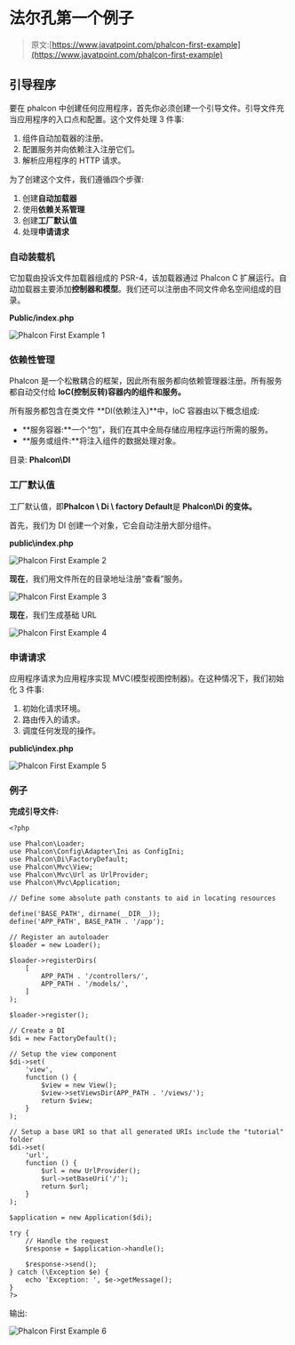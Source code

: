 # 法尔孔第一个例子

> 原文:[https://www.javatpoint.com/phalcon-first-example](https://www.javatpoint.com/phalcon-first-example)

## 引导程序

要在 phalcon 中创建任何应用程序，首先你必须创建一个引导文件。引导文件充当应用程序的入口点和配置。这个文件处理 3 件事:

1.  组件自动加载器的注册。
2.  配置服务并向依赖注入注册它们。
3.  解析应用程序的 HTTP 请求。

为了创建这个文件，我们遵循四个步骤:

1.  创建**自动加载器**
2.  使用**依赖关系管理**
3.  创建**工厂默认值**
4.  处理**申请请求**

### 自动装载机

它加载由投诉文件加载器组成的 PSR-4，该加载器通过 Phalcon C 扩展运行。自动加载器主要添加**控制器和模型**。我们还可以注册由不同文件命名空间组成的目录。

**Public/index.php**

![Phalcon First Example 1](../Images/440c7e875cdb0c0f3bb659957864f7f3.png)

### 依赖性管理

Phalcon 是一个松散耦合的框架，因此所有服务都向依赖管理器注册。所有服务都自动交付给 **IoC(控制反转)容器内的组件和服务。**

所有服务都包含在类文件 **DI(依赖注入)**中，IoC 容器由以下概念组成:

*   **服务容器:**一个“包”，我们在其中全局存储应用程序运行所需的服务。
*   **服务或组件:**将注入组件的数据处理对象。

目录: **Phalcon\DI**

### 工厂默认值

工厂默认值，即**Phalcon \ Di \ factory Default**是 **Phalcon\Di 的变体。**

首先，我们为 DI 创建一个对象，它会自动注册大部分组件。

**public\index.php**

![Phalcon First Example 2](../Images/3e0761f464770cae4efe6111ddece4e3.png)

**现在**，我们用文件所在的目录地址注册“查看”服务。

![Phalcon First Example 3](../Images/30eb9ba46ea10924c99f4fa8d102a685.png)

**现在**，我们生成基础 URL

![Phalcon First Example 4](../Images/b4792d71dc0d57d145e92c42c5b8c8e2.png)

### 申请请求

应用程序请求为应用程序实现 MVC(模型视图控制器)。在这种情况下，我们初始化 3 件事:

1.  初始化请求环境。
2.  路由传入的请求。
3.  调度任何发现的操作。

**public\index.php**

![Phalcon First Example 5](../Images/55a30af8c170b86deb1315bd2c2c1aef.png)

### 例子

**完成引导文件:**

```
<?php

use Phalcon\Loader;
use Phalcon\Config\Adapter\Ini as ConfigIni;
use Phalcon\Di\FactoryDefault;
use Phalcon\Mvc\View;
use Phalcon\Mvc\Url as UrlProvider;
use Phalcon\Mvc\Application;

// Define some absolute path constants to aid in locating resources

define('BASE_PATH', dirname(__DIR__));
define('APP_PATH', BASE_PATH . '/app');

// Register an autoloader
$loader = new Loader();

$loader->registerDirs(
    [
        APP_PATH . '/controllers/',
        APP_PATH . '/models/',
    ]
);

$loader->register();

// Create a DI
$di = new FactoryDefault();

// Setup the view component
$di->set(
    'view',
    function () {
        $view = new View();
        $view->setViewsDir(APP_PATH . '/views/');
        return $view;
    }
);

// Setup a base URI so that all generated URIs include the "tutorial" folder
$di->set(
    'url',
    function () {
        $url = new UrlProvider();
        $url->setBaseUri('/');
        return $url;
    }
);

$application = new Application($di);

try {
    // Handle the request
    $response = $application->handle();

    $response->send();
} catch (\Exception $e) {
    echo 'Exception: ', $e->getMessage();
}
?>

```

输出:

![Phalcon First Example 6](../Images/2eab0179e61664fca4f6a714daa4ae68.png)